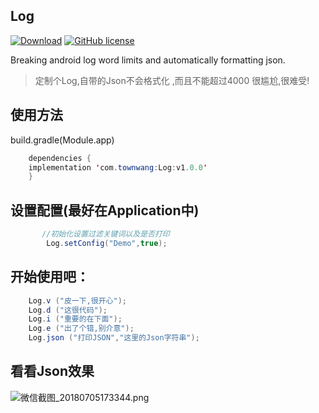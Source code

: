 ## Log
[![Download](https://api.bintray.com/packages/townwang/Log/logutils/images/download.svg)](https://bintray.com/townwang/Log/logutils/_latestVersion)
[![GitHub license](https://img.shields.io/badge/license-Apache%20License%202.0-blue.svg?style=flat)](http://www.apache.org/licenses/LICENSE-2.0)

Breaking android log word limits and automatically formatting json.

> 定制个Log,自带的Json不会格式化 ,而且不能超过4000 很尴尬,很难受!

## 使用方法
build.gradle(Module.app)

```java
	dependencies {
    implementation 'com.townwang:Log:v1.0.0'
	}
```

## 设置配置(最好在Application中)
```java
       //初始化设置过滤关键词以及是否打印
        Log.setConfig("Demo",true);
```
## 开始使用吧：
```java
    Log.v ("皮一下,很开心");
    Log.d ("这很代码");
    Log.i ("重要的在下面");
    Log.e ("出了个错,别介意");
    Log.json ("打印JSON","这里的Json字符串");
```
## 看看Json效果
![微信截图_20180705173344.png](https://i.loli.net/2018/07/05/5b3de8221f686.png)

